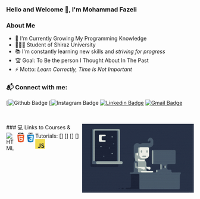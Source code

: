 ### Hello and Welcome 👋, I'm Mohammad Fazeli

### About Me

- 🌱 I'm Currently Growing My Programming Knowledge
- 👨🏽‍🎓 Student of Shiraz University
- 📚 I'm constantly learning new skills and _striving for progress_
- 🏆 Goal: To Be the person I Thought About In The Past
- ⚡ Motto: _Learn Correctly, Time Is Not Important_


### 📬 Connect with me:


 [![Github Badge]()   [![Instagram Badge]()   [![Linkedin Badge]()]()   [![Gmail Badge]()]()

<br />
<br />

<img alt="Night Coding" src="https://raw.githubusercontent.com/AVS1508/AVS1508/master/assets/Night-Coding.gif" align="right"/>
### 💻 Links to Courses & Tutorials:
[<img align="left" target="_blank" alt="HTML" width="26px" src="https://avatars.githubusercontent.com/u/5155369?s=200&v=4" />]
[<img align="left" target="_blank" alt="HTML" width="26px" src="https://raw.githubusercontent.com/github/explore/80688e429a7d4ef2fca1e82350fe8e3517d3494d/topics/html/html.png" />]
[<img align="left" target="_blank" alt="CSS" width="26px" src="https://raw.githubusercontent.com/github/explore/80688e429a7d4ef2fca1e82350fe8e3517d3494d/topics/css/css.png" />]
[<img align="left" target="_blank" alt="JavaScript" width="26px" src="https://raw.githubusercontent.com/github/explore/80688e429a7d4ef2fca1e82350fe8e3517d3494d/topics/javascript/javascript.png" />]

<br />
<br />

